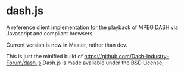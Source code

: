 dash.js
=======

A reference client implementation for the playback of MPEG DASH via Javascript and compliant browsers.

Current version is now in Master, rather than dev.



This is just the minified build of https://github.com/Dash-Industry-Forum/dash.js
Dash.js is made avaliable under the  BSD License,
